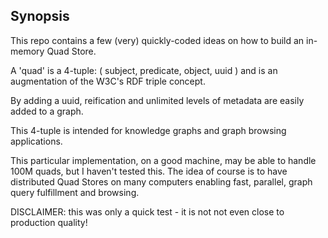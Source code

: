 ## Synopsis

This repo contains a few (very) quickly-coded ideas on how to build an in-memory Quad Store.

A 'quad' is a 4-tuple: ( subject, predicate, object, uuid ) and is an augmentation of the W3C's RDF triple concept.

By adding a uuid, reification and unlimited levels of metadata are easily added to a graph.

This 4-tuple is intended for knowledge graphs and graph browsing applications.

This particular implementation, on a good machine, may be able to handle 100M quads, but I haven't tested this.  The idea of course is to have distributed Quad Stores on many computers enabling fast, parallel, graph query fulfillment and browsing.

DISCLAIMER: this was only a quick test - it is not not even close to production quality!
